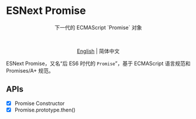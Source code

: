 # ESNext Promise

<p align='center'>下一代的 ECMAScript `Promise` 对象</p>

<br>

<p align='center'>
  <a href='./README.md'>English</a> | 简体中文
</p>

ESNext Promise，又名“后 ES6 时代的 `Promise`”，基于 ECMAScript 语言规范和 Promises/A+ 规范。

## APIs

- [x] Promise Constructor
- [x] Promise.prototype.then()
